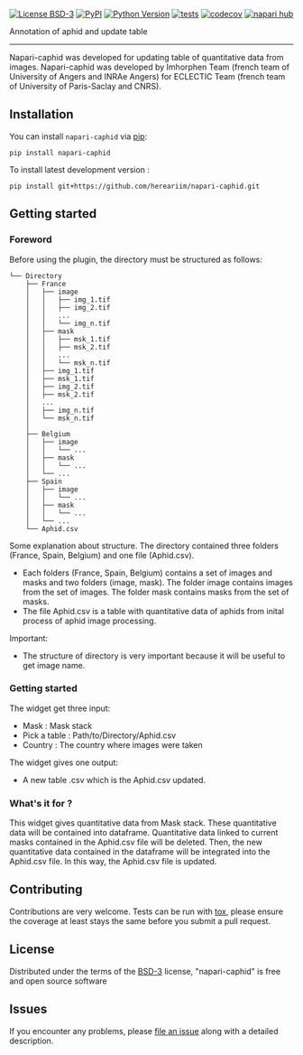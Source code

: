 
[![License BSD-3](https://img.shields.io/pypi/l/napari-caphid.svg?color=green)](https://github.com/hereariim/napari-caphid/raw/main/LICENSE)
[![PyPI](https://img.shields.io/pypi/v/napari-caphid.svg?color=green)](https://pypi.org/project/napari-caphid)
[![Python Version](https://img.shields.io/pypi/pyversions/napari-caphid.svg?color=green)](https://python.org)
[![tests](https://github.com/hereariim/napari-caphid/workflows/tests/badge.svg)](https://github.com/hereariim/napari-caphid/actions)
[![codecov](https://codecov.io/gh/hereariim/napari-caphid/branch/main/graph/badge.svg)](https://codecov.io/gh/hereariim/napari-caphid)
[![napari hub](https://img.shields.io/endpoint?url=https://api.napari-hub.org/shields/napari-caphid)](https://napari-hub.org/plugins/napari-caphid)

Annotation of aphid and update table

----------------------------------

Napari-caphid was developed for updating table of quantitative data from images. Napari-caphid was developed by Imhorphen Team (french team of University of Angers and INRAe Angers) for ECLECTIC Team (french team of University of Paris-Saclay and CNRS).

<!--
Don't miss the full getting started guide to set up your new package:
https://github.com/napari/cookiecutter-napari-plugin#getting-started

and review the napari docs for plugin developers:
https://napari.org/stable/plugins/index.html
-->

## Installation

You can install `napari-caphid` via [pip]:

    pip install napari-caphid



To install latest development version :

    pip install git+https://github.com/hereariim/napari-caphid.git

## Getting started

### Foreword

Before using the plugin, the directory must be structured as follows:

```
└── Directory
    ├── France
    │   ├── image
    │   │   ├── img_1.tif
    │   │   ├── img_2.tif
    │   │   ...
    │   │   └── img_n.tif
    │   ├── mask
    │   │   ├── msk_1.tif
    │   │   ├── msk_2.tif
    │   │   ...
    │   │   └── msk_n.tif
    │   ├── img_1.tif
    │   ├── msk_1.tif
    │   ├── img_2.tif
    │   ├── msk_2.tif
    │   ...
    │   ├── img_n.tif
    │   └── msk_n.tif
    │ 
    ├── Belgium
    │   ├── image
    │   │   └── ...
    │   ├── mask
    │   │   └── ...
    │   └── ...
    ├── Spain
    │   ├── image
    │   │   └── ...
    │   ├── mask
    │   │   └── ...
    │   └── ...
    └── Aphid.csv
```

Some explanation about structure. The directory contained three folders (France, Spain, Belgium) and one file (Aphid.csv).
- Each folders (France, Spain, Belgium) contains a set of images and masks and two folders (image, mask). The folder image contains images from the set of images. The folder mask contains masks from the set of masks.
- The file Aphid.csv is a table with quantitative data of aphids from inital process of aphid image processing.

Important:
- The structure of directory is very important because it will be useful to get image name.

### Getting started

The widget get three input:
- Mask : Mask stack
- Pick a table : Path/to/Directory/Aphid.csv
- Country : The country where images were taken

The widget gives one output:
- A new table .csv which is the Aphid.csv updated.

### What's it for ?

This widget gives quantitative data from Mask stack. These quantitative data will be contained into dataframe. Quantitative data linked to current masks contained in the Aphid.csv file will be deleted. Then, the new quantitative data contained in the dataframe will be integrated into the Aphid.csv file. In this way, the Aphid.csv file is updated.

## Contributing

Contributions are very welcome. Tests can be run with [tox], please ensure
the coverage at least stays the same before you submit a pull request.

## License

Distributed under the terms of the [BSD-3] license,
"napari-caphid" is free and open source software

## Issues

If you encounter any problems, please [file an issue] along with a detailed description.

[napari]: https://github.com/napari/napari
[Cookiecutter]: https://github.com/audreyr/cookiecutter
[@napari]: https://github.com/napari
[MIT]: http://opensource.org/licenses/MIT
[BSD-3]: http://opensource.org/licenses/BSD-3-Clause
[GNU GPL v3.0]: http://www.gnu.org/licenses/gpl-3.0.txt
[GNU LGPL v3.0]: http://www.gnu.org/licenses/lgpl-3.0.txt
[Apache Software License 2.0]: http://www.apache.org/licenses/LICENSE-2.0
[Mozilla Public License 2.0]: https://www.mozilla.org/media/MPL/2.0/index.txt
[cookiecutter-napari-plugin]: https://github.com/napari/cookiecutter-napari-plugin

[file an issue]: https://github.com/hereariim/napari-caphid/issues

[napari]: https://github.com/napari/napari
[tox]: https://tox.readthedocs.io/en/latest/
[pip]: https://pypi.org/project/pip/
[PyPI]: https://pypi.org/
